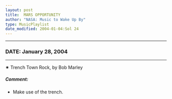 ```yaml
---
layout: post
title:  MARS OPPORTUNITY
author: "NASA: Music to Wake Up By"
type: MusicPlaylist
date_modified: 2004-01-04:Sol 24
---
```


----
### DATE: January 28, 2004
----
✷ Trench Town Rock, by Bob Marley

##### Comment:
* Make use of the trench.
